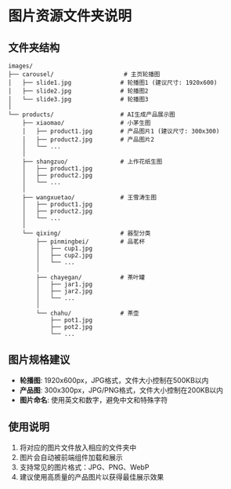 # 图片资源文件夹说明

## 文件夹结构

```
images/
├── carousel/                    # 主页轮播图
│   ├── slide1.jpg              # 轮播图1 (建议尺寸: 1920x600)
│   ├── slide2.jpg              # 轮播图2
│   └── slide3.jpg              # 轮播图3
│
└── products/                   # AI生成产品展示图
    ├── xiaomao/                # 小茅生图
    │   ├── product1.jpg        # 产品图片1 (建议尺寸: 300x300)
    │   ├── product2.jpg        # 产品图片2
    │   └── ...
    │
    ├── shangzuo/               # 上作花纸生图
    │   ├── product1.jpg
    │   ├── product2.jpg
    │   └── ...
    │
    ├── wangxuetao/             # 王雪涛生图
    │   ├── product1.jpg
    │   ├── product2.jpg
    │   └── ...
    │
    └── qixing/                 # 器型分类
        ├── pinmingbei/         # 品茗杯
        │   ├── cup1.jpg
        │   ├── cup2.jpg
        │   └── ...
        │
        ├── chayegan/           # 茶叶罐
        │   ├── jar1.jpg
        │   ├── jar2.jpg
        │   └── ...
        │
        └── chahu/              # 茶壶
            ├── pot1.jpg
            ├── pot2.jpg
            └── ...
```

## 图片规格建议

- **轮播图**: 1920x600px，JPG格式，文件大小控制在500KB以内
- **产品图**: 300x300px，JPG/PNG格式，文件大小控制在200KB以内
- **图片命名**: 使用英文和数字，避免中文和特殊字符

## 使用说明

1. 将对应的图片文件放入相应的文件夹中
2. 图片会自动被前端组件加载和展示
3. 支持常见的图片格式：JPG、PNG、WebP
4. 建议使用高质量的产品图片以获得最佳展示效果